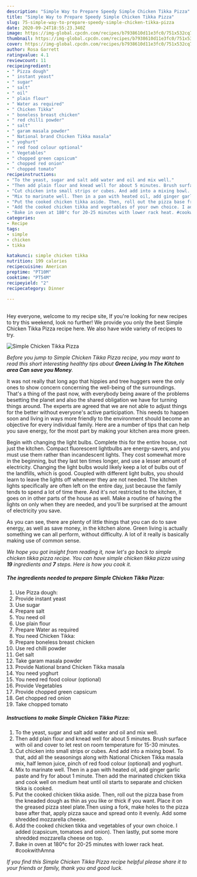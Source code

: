```yaml
---
description: "Simple Way to Prepare Speedy Simple Chicken Tikka Pizza"
title: "Simple Way to Prepare Speedy Simple Chicken Tikka Pizza"
slug: 75-simple-way-to-prepare-speedy-simple-chicken-tikka-pizza
date: 2020-09-24T18:55:23.340Z
image: https://img-global.cpcdn.com/recipes/b7938610d11e3fc0/751x532cq70/simple-chicken-tikka-pizza-recipe-main-photo.jpg
thumbnail: https://img-global.cpcdn.com/recipes/b7938610d11e3fc0/751x532cq70/simple-chicken-tikka-pizza-recipe-main-photo.jpg
cover: https://img-global.cpcdn.com/recipes/b7938610d11e3fc0/751x532cq70/simple-chicken-tikka-pizza-recipe-main-photo.jpg
author: Rosa Garrett
ratingvalue: 4.1
reviewcount: 11
recipeingredient:
- " Pizza dough"
- " instant yeast"
- " sugar"
- " salt"
- " oil"
- " plain flour"
- " Water as required"
- " Chicken Tikka"
- " boneless breast chicken"
- " red chilli powder"
- " salt"
- " garam masala powder"
- " National brand Chicken Tikka masala"
- " yoghurt"
- " red food colour optional"
- " Vegetables"
- " chopped green capsicum"
- " chopped red onion"
- " chopped tomato"
recipeinstructions:
- "To the yeast, sugar and salt add water and oil and mix well."
- "Then add plain flour and knead well for about 5 minutes. Brush surface with oil and cover to let rest on room temperature for 15-30 minutes."
- "Cut chicken into small strips or cubes. And add into a mixing bowl. To that, add all the seasonings along with National Chicken Tikka masala mix, half lemon juice, pinch of red food colour (optional) and yoghurt."
- "Mix to marinate well. Then in a pan with heated oil, add ginger garlic paste and fry for about 1 minute. Then add the marinated chicken tikka and cook well on medium heat until oil starts to separate and chicken tikka is cooked."
- "Put the cooked chicken tikka aside. Then, roll out the pizza base from the kneaded dough as thin as you like or thick if you want. Place it on the greased pizza steel plate.Then using a fork, make holes to the pizza base after that, apply pizza sauce and spread onto it evenly. Add some shredded mozzarella cheese."
- "Add the cooked chicken tikka and vegetables of your own choice. I added (capsicum, tomatoes and onion). Then lastly, put some more shredded mozzarella cheese on top."
- "Bake in oven at 180°c for 20-25 minutes with lower rack heat. #cookwithAmna"
categories:
- Recipe
tags:
- simple
- chicken
- tikka

katakunci: simple chicken tikka 
nutrition: 199 calories
recipecuisine: American
preptime: "PT10M"
cooktime: "PT54M"
recipeyield: "2"
recipecategory: Dinner

---
```

<br>
Hey everyone, welcome to my recipe site, If you're looking for new recipes to try this weekend, look no further! We provide you only the best Simple Chicken Tikka Pizza recipe here. We also have wide variety of recipes to try.
<br>


![Simple Chicken Tikka Pizza](https://img-global.cpcdn.com/recipes/b7938610d11e3fc0/751x532cq70/simple-chicken-tikka-pizza-recipe-main-photo.jpg)

<i>Before you jump to Simple Chicken Tikka Pizza recipe, you may want to read this short interesting healthy tips about 
<strong>Green Living In The Kitchen area Can save you Money</strong>.</i>
</br>

It was not really that long ago that hippies and tree huggers were the only ones to show concern concerning the well-being of the surroundings. That's a thing of the past now, with everybody being aware of the problems besetting the planet and also the shared obligation we have for turning things around. The experts are agreed that we are not able to adjust things for the better without everyone's active participation. This needs to happen soon and living in ways more friendly to the environment should become an objective for every individual family. Here are a number of tips that can help you save energy, for the most part by making your kitchen area more green.

Begin with changing the light bulbs. Complete this for the entire house, not just the kitchen. Compact fluorescent lightbulbs are energy-savers, and you must use them rather than incandescent lights. They cost somewhat more in the beginning, but they last ten times longer, and use a lesser amount of electricity. Changing the light bulbs would likely keep a lot of bulbs out of the landfills, which is good. Coupled with different light bulbs, you should learn to leave the lights off whenever they are not needed. The kitchen lights specifically are often left on the entire day, just because the family tends to spend a lot of time there. And it's not restricted to the kitchen, it goes on in other parts of the house as well. Make a routine of having the lights on only when they are needed, and you'll be surprised at the amount of electricity you save.

As you can see, there are plenty of little things that you can do to save energy, as well as save money, in the kitchen alone. Green living is actually something we can all perform, without difficulty. A lot of it really is basically making use of common sense.


<i>We hope you got insight from reading it, now let's go back to simple chicken tikka pizza recipe. You can have simple chicken tikka pizza using <strong>19</strong> ingredients and <strong>7</strong> steps. Here is how you cook it.
</i>

##### The ingredients needed to prepare Simple Chicken Tikka Pizza:

1. Use  Pizza dough:
1. Provide  instant yeast
1. Use  sugar
1. Prepare  salt
1. You need  oil
1. Use  plain flour
1. Prepare  Water as required
1. You need  Chicken Tikka:
1. Prepare  boneless breast chicken
1. Use  red chilli powder
1. Get  salt
1. Take  garam masala powder
1. Provide  National brand Chicken Tikka masala
1. You need  yoghurt
1. You need  red food colour (optional)
1. Provide  Vegetables
1. Provide  chopped green capsicum
1. Get  chopped red onion
1. Take  chopped tomato


##### Instructions to make Simple Chicken Tikka Pizza:

1. To the yeast, sugar and salt add water and oil and mix well.
1. Then add plain flour and knead well for about 5 minutes. Brush surface with oil and cover to let rest on room temperature for 15-30 minutes.
1. Cut chicken into small strips or cubes. And add into a mixing bowl. To that, add all the seasonings along with National Chicken Tikka masala mix, half lemon juice, pinch of red food colour (optional) and yoghurt.
1. Mix to marinate well. Then in a pan with heated oil, add ginger garlic paste and fry for about 1 minute. Then add the marinated chicken tikka and cook well on medium heat until oil starts to separate and chicken tikka is cooked.
1. Put the cooked chicken tikka aside. Then, roll out the pizza base from the kneaded dough as thin as you like or thick if you want. Place it on the greased pizza steel plate.Then using a fork, make holes to the pizza base after that, apply pizza sauce and spread onto it evenly. Add some shredded mozzarella cheese.
1. Add the cooked chicken tikka and vegetables of your own choice. I added (capsicum, tomatoes and onion). Then lastly, put some more shredded mozzarella cheese on top.
1. Bake in oven at 180°c for 20-25 minutes with lower rack heat. #cookwithAmna


<i>If you find this Simple Chicken Tikka Pizza recipe helpful please share it to your friends or family, thank you and good luck.</i>
